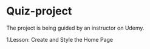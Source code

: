 # Quiz-project

The project is being guided by an instructor on Udemy.

1.Lesson: Create and Style the Home Page
